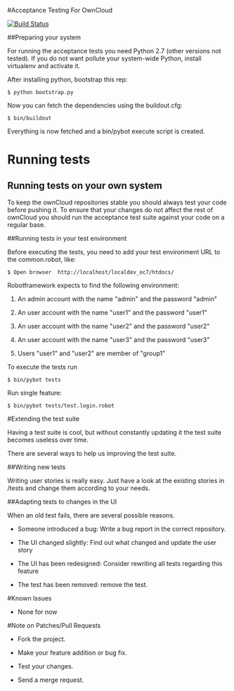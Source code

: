 #Acceptance Testing For OwnCloud

[![Build Status](https://travis-ci.org/Gomez/acceptance-testing.svg?branch=robot-rewrite)](https://travis-ci.org/Gomez/acceptance-testing)

##Preparing your system

For running the acceptance tests you need Python 2.7 (other versions not tested). If you do not want pollute your
system-wide Python, install virtualenv and activate it.

After installing python, bootstrap this rep:

    $ python bootstrap.py

Now you can fetch the dependencies using the buildout.cfg:

    $ bin/buildout

Everything is now fetched and a bin/pybot execute script is created.

# Running tests

## Running tests on your own system

To keep the ownCloud repositories stable you should always test your code
before pushing it. To ensure that your changes do not affect the rest of
ownCloud you should run the acceptance test suite against your code on a
regular base.

##Running tests in your test environment

Before executing the tests, you need to add your test environment URL to the common.robot, like:

    $ Open browser  http://localhost/localdev_oc7/htdocs/

Robotframework expects to find the following environment:

1. An admin account with the name "admin" and the password "admin"

1. An user account with the name "user1" and the password "user1"

1. An user account with the name "user2" and the password "user2"

1. An user account with the name "user3" and the password "user3"

1. Users "user1" and "user2" are member of "group1"

To execute the tests run

    $ bin/pybot tests

Run single feature:

    $ bin/pybot tests/test.login.robot


#Extending the test suite

Having a test suite is cool, but without constantly updating it the test suite 
becomes useless over time.

There are several ways to help us improving the test suite.

##Writing new tests

Writing user stories is really easy. Just have a look at the existing stories
in /tests and change them according to your needs.

##Adapting tests to changes in the UI

When an old test fails, there are several possible reasons.

* Someone introduced a bug: Write a bug report in the correct repository.

* The UI changed slightly: Find out what changed and update the user story

* The UI has been redesigned: Consider rewriting all tests regarding this
  feature

* The test has been removed: remove the test.

#Known Issues

* None for now

#Note on Patches/Pull Requests

* Fork the project.

* Make your feature addition or bug fix.

* Test your changes.

* Send a merge request.
